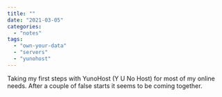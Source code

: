 ```yaml
---
title: ""
date: "2021-03-05"
categories: 
  - "notes"
tags: 
  - "own-your-data"
  - "servers"
  - "yunohost"
---
```


Taking my first steps with YunoHost (Y U No Host) for most of my online needs. After a couple of false starts it seems to be coming together.
